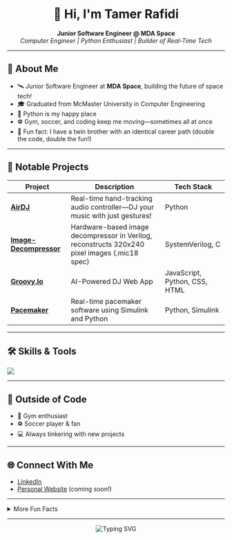 <!-- Tamer-Rafidi's GitHub Profile README -->

<h1 align="center">👋 Hi, I'm Tamer Rafidi</h1>
<p align="center">
  <b>Junior Software Engineer @ MDA Space</b> <br>
  <i>Computer Engineer | Python Enthusiast | Builder of Real-Time Tech</i>
</p>

---

## 🚀 About Me

- 🛰️ Junior Software Engineer at <b>MDA Space</b>, building the future of space tech!
- 🎓 Graduated from McMaster University in Computer Engineering
- 🐍 Python is my happy place
- ⚽ Gym, soccer, and coding keep me moving—sometimes all at once
- 🤝 Fun fact: I have a twin brother with an identical career path (double the code, double the fun!)

---

## 🌟 Notable Projects

| Project | Description | Tech Stack |
|---------|-------------|------------|
| [**AirDJ**](https://github.com/Tamer-Rafidi/AirDJ) | Real-time hand-tracking audio controller—DJ your music with just gestures! | Python |
| [**Image-Decompressor**](https://github.com/Tamer-Rafidi/Image-Decompressor) | Hardware-based image decompressor in Verilog, reconstructs 320x240 pixel images (.mic18 spec) | SystemVerilog, C |
| [**Groovy.Io**](https://github.com/Tamer-Rafidi/Groovy.Io) | AI-Powered DJ Web App | JavaScript, Python, CSS, HTML |
| [**Pacemaker**](https://github.com/Tamer-Rafidi/Pacemaker) | Real-time pacemaker software using Simulink and Python | Python, Simulink |


---

## 🛠️ Skills & Tools

<img src="https://skillicons.dev/icons?i=python,verilog,systemverilog,js,html,css,matlab,git,linux,c" />

---

## 🤸 Outside of Code

- 💪 Gym enthusiast
- ⚽ Soccer player & fan
- 💻 Always tinkering with new projects

---

## 🌐 Connect With Me

- [LinkedIn](https://www.linkedin.com/in/tamerrafidi/)
- [Personal Website](https://www.tamerrafidi.com) (coming soon!)

---

<details>
  <summary>More Fun Facts</summary>
  
  - 👨‍💻 I love blending hardware and software for real-world solutions
  - 👯 My twin and I once wrote nearly identical resumes by accident!
  - 🚀 Always up for new challenges and collaborations
</details>

---

<p align="center">
  <img src="https://readme-typing-svg.demolab.com?font=Fira+Code&size=22&pause=1000&color=36BCF7&center=true&vCenter=true&width=435&lines=Keep+coding+and+reach+for+the+stars!+🚀" alt="Typing SVG" />
</p>
